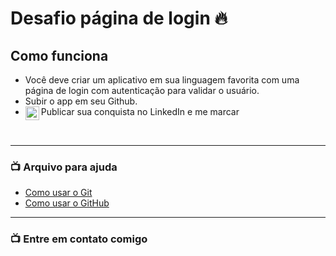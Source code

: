 # Desafio página de login 🔥

## Como funciona

- Você deve criar um aplicativo em sua linguagem favorita com uma página de login
com autenticação para validar o usuário.
- Subir o app em seu Github.
- Publicar sua conquista no LinkedIn e me marcar [<img align="left" alt="binhara | LinkedIn" width="22px" src="https://cdn.jsdelivr.net/npm/simple-icons@v3/icons/linkedin.svg" />][linkedin]

<br />

---

### 📺 Arquivo para ajuda

<!-- YOUTUBE:START -->
- [Como usar o Git](https://youtu.be/UbJLOn1PAKw)
- [Como usar o GitHub](https://youtu.be/UbJLOn1PAKw)
<!-- YOUTUBE:END -->

---
### 📺 Entre em contato comigo
[instagram]: https://instagram.com/binhara
[linkedin]: https://www.linkedin.com/in/adrianodlucca/
</details>

[youtube]: https://www.youtube.com/channel/UCLKnx5qX7XsOUUmPedGtz3Q/videos
[instagram]: https://instagram.com/binhara
[linkedin]: https://www.linkedin.com/in/adrianodlucca/